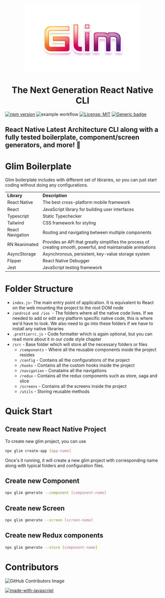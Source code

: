 
<p align="center">
    <img src="./public/Glim.png" alt="glim logo">
</p>
<h1  align="center"> The Next Generation React Native CLI  </h1>

[![npm version](https://badge.fury.io/js/glim-cli.svg)](https://badge.fury.io/js/glim-cli)
![example workflow](https://github.com/neoito-hub/glim-cli/actions/workflows/release.yml/badge.svg)
[![License: MIT](https://img.shields.io/badge/License-MIT-yellow.svg)](https://opensource.org/licenses/MIT)
[![Generic badge](https://img.shields.io/badge/PRs-WELCOME-<COLOR>.svg)](https://shields.io/)

## React Native Latest Architecture CLI along with a fully tested boilerplate, component/screen generators, and more! 🎉

# Glim Boilerplate

Glim boilerplate includes with different set of libraries, so you can just start coding without doing any configurations.

<table>
  <tr>
    <td>
      <b>Library</b>
    </td>
    <td>
      <b>Description</b>
    </td>
  </tr>
  <tr>
    <td>React Native</td>
    <td>The best cross-platform mobile framework</td>
  </tr>
  <tr>
    <td>React</td>
    <td>JavaScript library for building user interfaces</td>
  </tr>
  <tr>
    <td>Typescript</td>
    <td>Static Typechecker</td>
  </tr>
  <tr>
    <td>Tailwind</td>
    <td>CSS framework for styling</td>
  </tr>
  <tr>
    <td>React Navigation</td>
    <td>Routing and navigating between multiple components</td>
  </tr>
  <tr>
    <td>RN Reanimated</td>
    <td>
      Provides an API that greatly simplifies the process of creating smooth,
      powerful, and maintainable animations
    </td>
  </tr>
  <tr>
    <td>AsyncStorage</td>
    <td>Asynchronous, persistent, key-value storage system</td>
  </tr>
  <tr>
    <td>Flipper</td>
    <td>React Native Debugger</td>
  </tr>
  <tr>
    <td>Jest</td>
    <td>JavaScript testing framework</td>
  </tr>
</table>

# Folder Structure

- `index.js`- The main entry point of application. It is equivalent to React on the web mounting the project to the root DOM node
- `/android and /ios `- The folders where all the native code lives. If we needed to add or edit any platform specific native code, this is where we'd have to look. We also need to go into these folders if we have to install any native libraries
- `.prettierrc.js` - Code formatter which is again optional, but you can read more about it in our code style chapter
- `/src` - Base folder which will store all the necessary folders or files
  - `/components` - Where all the reusable components inside the project resides
  - `/config` - Contains all the configurations of the project
  - `/hooks` - Contains all the custom hooks inside the project
  - `/navigation` - Conatains all the navigations
  - `/redux` - Contains all the redux components such as store, saga and slice
  - `/screens` - Contains all the screens inside the project
  - `/utils` - Storing reusable methods

# Quick Start

## Create new React Native Project

To create new glim project, you can use

```bash
npx glim create-app [app-name]
```

Once's it running, it will create a new glim project with corresponding name along with typical folders and configuration files.

## Create new Component

```bash
npx glim generate --component [component-name]
```

## Create new Screen

```bash
npx glim generate --screen [screen-name]
```

## Create new Redux components

```bash
npx glim generate --store [component-name]
```

# Contributors

![GitHub Contributors Image](https://contrib.rocks/image?repo=neoito-hub/glim-cli)

[![made-with-javascript](https://img.shields.io/badge/Made%20with%20love%20and-JavaScript-1f425f.svg)](https://www.javascript.com)
